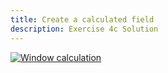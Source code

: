 ```yaml
---
title: Create a calculated field
description: Exercise 4c Solution
---
```


[![Window calculation](/gifs/4.4-NPS.gif)](/gifs/4.4-NPS.gif)